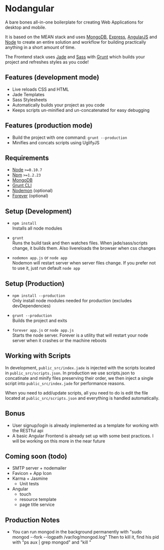 # Nodangular
A bare bones all-in-one boilerplate for creating Web Applications for desktop and mobile.

It is based on the MEAN stack and uses [MongoDB](mongodb.org), [Express](expressjs.com), [AngularJS](angularjs.org) and [Node](nodejs.org) to create an entire solution and workflow for building practically anything in a short amount of time.

The Frontend stack uses [Jade](http://jade-lang.com/) and [Sass](http://sass-lang.com/) with [Grunt](gruntjs.com) which builds your project and refreshes styles as you code!

## Features (development mode)
- Live reloads CSS and HTML
- Jade Templates
- Sass Stylesheets
- Automatically builds your project as you code
- Keeps scripts un-minified and un-concatenated for easy debugging

## Features (production mode)
- Build the project with one command: `grunt --production`
- Minifies and concats scripts using UglifyJS

## Requirements
- [Node](nodejs.org) `>=0.10.7`
- [Npm](npmjs.org) `>=1.2.23`
- [MongoDB](mongodb.org)
- [Grunt CLI](gruntjs.com)
- [Nodemon](https://github.com/remy/nodemon) (optional)
- [Forever](https://github.com/nodejitsu/forever) (optional)

## Setup (Development)

- `npm install`  
  Installs all node modules

- `grunt`  
  Runs the build task and then watches files. When jade/sass/scripts change, it builds them. Also livereloads the browser when css changes

- `nodemon app.js` or `node app`  
  Nodemon will restart server when server files change. If you prefer not to use it, just run default `node app`

## Setup (Production)

- `npm install --production`  
  Only install node modules needed for production (excludes devDependencies)

- `grunt --production`  
  Builds the project and exits

- `forever app.js` or `node app.js`  
  Starts the node server. Forever is a utility that will restart your node server when it crashes or the machine reboots

## Working with Scripts
In development, `public_src/index.jade` is injected with the scripts located in `public_src/scripts.json`. In production we use scripts.json to concatinate and minify files preserving their order, we then inject a single script into `public_src/index.jade` for performance reasons.

When you need to add/update scripts, all you need to do is edit the file located at `public_src/scripts.json` and everything is handled automatically.

## Bonus
- User signup/login is already implemented as a template for working with the RESTful api
- A basic Angular Frontend is already set up with some best practices. I will be working on this more in the near future

## Coming soon (todo)
- SMTP server + nodemailer
- Favicon + App Icon
- Karma + Jasmine
  - Unit tests
- Angular
  - touch
  - resource template
  - page title service

## Production Notes
- You can run mongod in the background permanently with "sudo mongod --fork --logpath /var/log/mongod.log"
  Then to kill it, find his pid with "ps aux | grep mongod" and "kill <pid>" 
